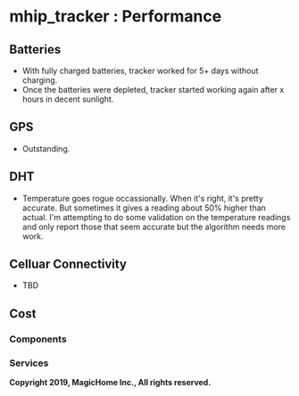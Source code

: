 # mhip_tracker : Performance

## Batteries

- With fully charged batteries, tracker worked for 5+ days without charging.  
- Once the batteries were depleted, tracker started working again after x hours in decent sunlight.

## GPS

- Outstanding.

## DHT

- Temperature goes rogue occassionally.  When it's right, it's pretty accurate.  But sometimes it gives a reading about 50% higher than actual.  I'm attempting to do some validation on the temperature readings and only report those that seem accurate but the algorithm needs more work.

## Celluar Connectivity

- TBD

## Cost

### Components

### Services

**Copyright 2019, MagicHome Inc., All rights reserved.**
